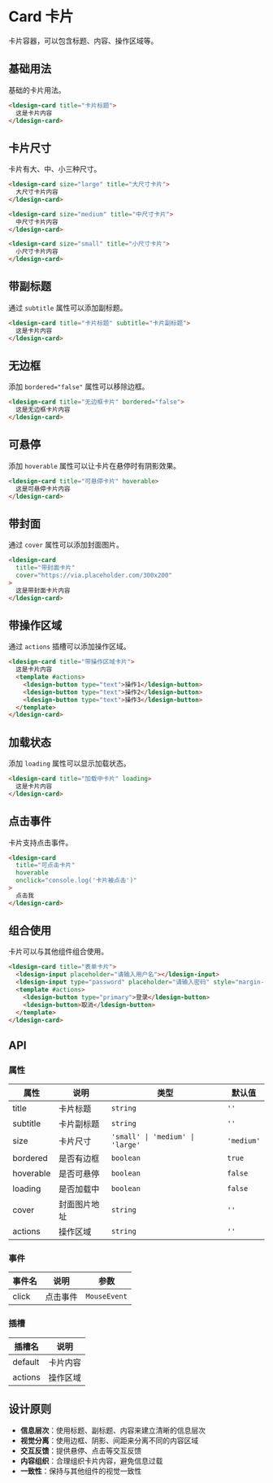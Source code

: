 # Card 卡片

卡片容器，可以包含标题、内容、操作区域等。

## 基础用法

基础的卡片用法。

```html
<ldesign-card title="卡片标题">
  这是卡片内容
</ldesign-card>
```

## 卡片尺寸

卡片有大、中、小三种尺寸。

```html
<ldesign-card size="large" title="大尺寸卡片">
  大尺寸卡片内容
</ldesign-card>

<ldesign-card size="medium" title="中尺寸卡片">
  中尺寸卡片内容
</ldesign-card>

<ldesign-card size="small" title="小尺寸卡片">
  小尺寸卡片内容
</ldesign-card>
```

## 带副标题

通过 `subtitle` 属性可以添加副标题。

```html
<ldesign-card title="卡片标题" subtitle="卡片副标题">
  这是卡片内容
</ldesign-card>
```

## 无边框

添加 `bordered="false"` 属性可以移除边框。

```html
<ldesign-card title="无边框卡片" bordered="false">
  这是无边框卡片内容
</ldesign-card>
```

## 可悬停

添加 `hoverable` 属性可以让卡片在悬停时有阴影效果。

```html
<ldesign-card title="可悬停卡片" hoverable>
  这是可悬停卡片内容
</ldesign-card>
```

## 带封面

通过 `cover` 属性可以添加封面图片。

```html
<ldesign-card 
  title="带封面卡片" 
  cover="https://via.placeholder.com/300x200"
>
  这是带封面卡片内容
</ldesign-card>
```

## 带操作区域

通过 `actions` 插槽可以添加操作区域。

```html
<ldesign-card title="带操作区域卡片">
  这是卡片内容
  <template #actions>
    <ldesign-button type="text">操作1</ldesign-button>
    <ldesign-button type="text">操作2</ldesign-button>
    <ldesign-button type="text">操作3</ldesign-button>
  </template>
</ldesign-card>
```

## 加载状态

添加 `loading` 属性可以显示加载状态。

```html
<ldesign-card title="加载中卡片" loading>
  这是卡片内容
</ldesign-card>
```

## 点击事件

卡片支持点击事件。

```html
<ldesign-card 
  title="可点击卡片" 
  hoverable 
  onclick="console.log('卡片被点击')"
>
  点击我
</ldesign-card>
```

## 组合使用

卡片可以与其他组件组合使用。

```html
<ldesign-card title="表单卡片">
  <ldesign-input placeholder="请输入用户名"></ldesign-input>
  <ldesign-input type="password" placeholder="请输入密码" style="margin-top: 16px;"></ldesign-input>
  <template #actions>
    <ldesign-button type="primary">登录</ldesign-button>
    <ldesign-button>取消</ldesign-button>
  </template>
</ldesign-card>
```

## API

### 属性

| 属性 | 说明 | 类型 | 默认值 |
| --- | --- | --- | --- |
| title | 卡片标题 | `string` | `''` |
| subtitle | 卡片副标题 | `string` | `''` |
| size | 卡片尺寸 | `'small' \| 'medium' \| 'large'` | `'medium'` |
| bordered | 是否有边框 | `boolean` | `true` |
| hoverable | 是否可悬停 | `boolean` | `false` |
| loading | 是否加载中 | `boolean` | `false` |
| cover | 封面图片地址 | `string` | `''` |
| actions | 操作区域 | `string` | `''` |

### 事件

| 事件名 | 说明 | 参数 |
| --- | --- | --- |
| click | 点击事件 | `MouseEvent` |

### 插槽

| 插槽名 | 说明 |
| --- | --- |
| default | 卡片内容 |
| actions | 操作区域 |

## 设计原则

- **信息层次**：使用标题、副标题、内容来建立清晰的信息层次
- **视觉分离**：使用边框、阴影、间距来分离不同的内容区域
- **交互反馈**：提供悬停、点击等交互反馈
- **内容组织**：合理组织卡片内容，避免信息过载
- **一致性**：保持与其他组件的视觉一致性
